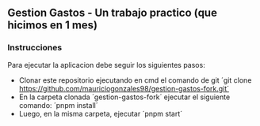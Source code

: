 ## Gestion Gastos - Un trabajo practico (que hicimos en 1 mes)

### Instrucciones
Para ejecutar la aplicacion debe seguir los siguientes pasos:
  - Clonar este repositorio ejecutando en cmd el comando de git ´git clone https://github.com/mauriciogonzales98/gestion-gastos-fork.git´ 
  - En la carpeta clonada ´gestion-gastos-fork´ ejecutar el siguiente comando: ´pnpm install´
  - Luego, en la misma carpeta, ejecutar ´pnpm start´  